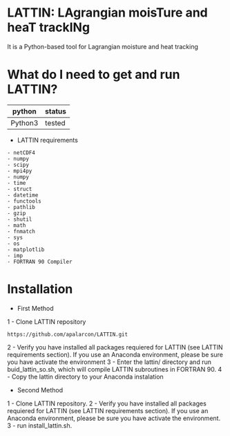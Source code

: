 # LATTIN: LAgrangian moisTure and heaT trackINg
It is a Python-based tool for Lagrangian moisture and heat tracking

# What do I need to get and run LATTIN?

<table>
<thead>
<tr>
<th>python</th>
<th>status</th>
</tr>
</thead>
<tbody>
<tr>
<td>Python3</td>
<td> tested</td>
</tr>
</tbody>
</table>

* LATTIN requirements
  
```
- netCDF4
- numpy 
- scipy 
- mpi4py
- numpy 
- time
- struct
- datetime
- functools
- pathlib 
- gzip
- shutil
- math 
- fnmatch
- sys
- os
- matplotlib
- imp
- FORTRAN 90 Compiler
```
# Installation

* First Method
  
1 - Clone LATTIN repository

  ```
https://github.com/apalarcon/LATTIN.git
  ```
2 - Verify you have installed all packages requiered for LATTIN (see LATTIN requirements section). If you use an Anaconda environment, please be sure you have activate the environment
3 - Enter the lattin/ directory and run  buid_lattin_so.sh,  which will compile LATTIN subroutines in FORTRAN 90.
4 - Copy the lattin directory to your Anaconda instalation

* Second Method

1 - Clone LATTIN repository.
2 - Verify you have installed all packages requiered for LATTIN (see LATTIN requirements section). If you use an Anaconda environment, please be sure you have activate the environment.
3 - run install_lattin.sh.
